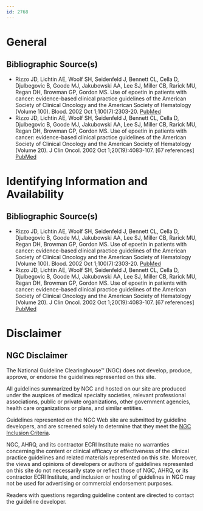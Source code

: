 ```yaml
---
id: 2768
---
```


# General

## Bibliographic Source(s)

- Rizzo JD, Lichtin AE, Woolf SH, Seidenfeld J, Bennett CL, Cella D, Djulbegovic B, Goode MJ, Jakubowski AA, Lee SJ, Miller CB, Rarick MU, Regan DH, Browman GP, Gordon MS. Use of epoetin in patients with cancer: evidence-based clinical practice guidelines of the American Society of Clinical Oncology and the American Society of Hematology (Volume 100). Blood. 2002 Oct 1;100(7):2303-20. [ PubMed ](http://www.ncbi.nlm.nih.gov/entrez/query.fcgi?cmd=Retrieve&db=pubmed&dopt=Abstract&list_uids=12239138)
- Rizzo JD, Lichtin AE, Woolf SH, Seidenfeld J, Bennett CL, Cella D, Djulbegovic B, Goode MJ, Jakubowski AA, Lee SJ, Miller CB, Rarick MU, Regan DH, Browman GP, Gordon MS. Use of epoetin in patients with cancer: evidence-based clinical practice guidelines of the American Society of Clinical Oncology and the American Society of Hematology (Volume 20). J Clin Oncol. 2002 Oct 1;20(19):4083-107. [67 references] [ PubMed ](http://www.ncbi.nlm.nih.gov/entrez/query.fcgi?cmd=Retrieve&db=pubmed&dopt=Abstract&list_uids=12351606)

# Identifying Information and Availability

## Bibliographic Source(s)

- Rizzo JD, Lichtin AE, Woolf SH, Seidenfeld J, Bennett CL, Cella D, Djulbegovic B, Goode MJ, Jakubowski AA, Lee SJ, Miller CB, Rarick MU, Regan DH, Browman GP, Gordon MS. Use of epoetin in patients with cancer: evidence-based clinical practice guidelines of the American Society of Clinical Oncology and the American Society of Hematology (Volume 100). Blood. 2002 Oct 1;100(7):2303-20. [ PubMed ](http://www.ncbi.nlm.nih.gov/entrez/query.fcgi?cmd=Retrieve&db=pubmed&dopt=Abstract&list_uids=12239138)
- Rizzo JD, Lichtin AE, Woolf SH, Seidenfeld J, Bennett CL, Cella D, Djulbegovic B, Goode MJ, Jakubowski AA, Lee SJ, Miller CB, Rarick MU, Regan DH, Browman GP, Gordon MS. Use of epoetin in patients with cancer: evidence-based clinical practice guidelines of the American Society of Clinical Oncology and the American Society of Hematology (Volume 20). J Clin Oncol. 2002 Oct 1;20(19):4083-107. [67 references] [ PubMed ](http://www.ncbi.nlm.nih.gov/entrez/query.fcgi?cmd=Retrieve&db=pubmed&dopt=Abstract&list_uids=12351606)

# Disclaimer

## NGC Disclaimer

The National Guideline Clearinghouse™ (NGC) does not develop, produce, approve, or endorse the guidelines represented on this site.

All guidelines summarized by NGC and hosted on our site are produced under the auspices of medical specialty societies, relevant professional associations, public or private organizations, other government agencies, health care organizations or plans, and similar entities.

Guidelines represented on the NGC Web site are submitted by guideline developers, and are screened solely to determine that they meet the [NGC Inclusion Criteria](/help-and-about/summaries/inclusion-criteria).

NGC, AHRQ, and its contractor ECRI Institute make no warranties concerning the content or clinical efficacy or effectiveness of the clinical practice guidelines and related materials represented on this site. Moreover, the views and opinions of developers or authors of guidelines represented on this site do not necessarily state or reflect those of NGC, AHRQ, or its contractor ECRI Institute, and inclusion or hosting of guidelines in NGC may not be used for advertising or commercial endorsement purposes.

Readers with questions regarding guideline content are directed to contact the guideline developer.

